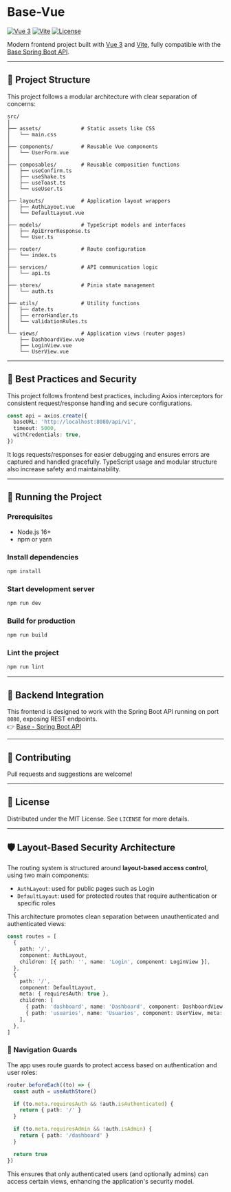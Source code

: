 # Base-Vue

[![Vue 3](https://img.shields.io/badge/Vue-3.x-brightgreen)](https://vuejs.org/)
[![Vite](https://img.shields.io/badge/Vite-^4.0-blueviolet)](https://vitejs.dev/)
[![License](https://img.shields.io/github/license/Eduardo-Karpinski/Base-Vue)](./LICENSE)

Modern frontend project built with [Vue 3](https://vuejs.org/) and [Vite](https://vitejs.dev/), fully compatible with the [Base Spring Boot API](https://github.com/Eduardo-Karpinski/Base).

---

## 📁 Project Structure

This project follows a modular architecture with clear separation of concerns:

```
src/
│
├── assets/             # Static assets like CSS
│   └── main.css
│
├── components/         # Reusable Vue components
│   └── UserForm.vue
│
├── composables/        # Reusable composition functions
│   ├── useConfirm.ts
│   ├── useShake.ts
│   ├── useToast.ts
│   └── useUser.ts
│
├── layouts/            # Application layout wrappers
│   ├── AuthLayout.vue
│   └── DefaultLayout.vue
│
├── models/             # TypeScript models and interfaces
│   ├── ApiErrorResponse.ts
│   └── User.ts
│
├── router/             # Route configuration
│   └── index.ts
│
├── services/           # API communication logic
│   └── api.ts
│
├── stores/             # Pinia state management
│   └── auth.ts
│
├── utils/              # Utility functions
│   ├── date.ts
│   ├── errorHandler.ts
│   └── validationRules.ts
│
└── views/              # Application views (router pages)
    ├── DashboardView.vue
    ├── LoginView.vue
    └── UserView.vue
```

---

## 🔐 Best Practices and Security

This project follows frontend best practices, including Axios interceptors for consistent request/response handling and secure configurations.

```ts
const api = axios.create({
  baseURL: 'http://localhost:8080/api/v1',
  timeout: 5000,
  withCredentials: true,
})
```

It logs requests/responses for easier debugging and ensures errors are captured and handled gracefully. TypeScript usage and modular structure also increase safety and maintainability.

---

## 🚀 Running the Project

### Prerequisites

- Node.js 16+
- npm or yarn

### Install dependencies

```bash
npm install
```

### Start development server

```bash
npm run dev
```

### Build for production

```bash
npm run build
```

### Lint the project

```bash
npm run lint
```

---

## 🔗 Backend Integration

This frontend is designed to work with the Spring Boot API running on port `8080`, exposing REST endpoints.  
👉 [Base - Spring Boot API](https://github.com/Eduardo-Karpinski/Base)

---

## 💬 Contributing

Pull requests and suggestions are welcome!

---

## 📝 License

Distributed under the MIT License. See `LICENSE` for more details.

---

## 🛡️ Layout-Based Security Architecture

The routing system is structured around **layout-based access control**, using two main components:

- `AuthLayout`: used for public pages such as Login
- `DefaultLayout`: used for protected routes that require authentication or specific roles

This architecture promotes clean separation between unauthenticated and authenticated views:

```ts
const routes = [
  {
    path: '/',
    component: AuthLayout,
    children: [{ path: '', name: 'Login', component: LoginView }],
  },
  {
    path: '/',
    component: DefaultLayout,
    meta: { requiresAuth: true },
    children: [
      { path: 'dashboard', name: 'Dashboard', component: DashboardView },
      { path: 'usuarios', name: 'Usuarios', component: UserView, meta: { requiresAdmin: true } },
    ],
  },
]
```

### 🔐 Navigation Guards

The app uses route guards to protect access based on authentication and user roles:

```ts
router.beforeEach((to) => {
  const auth = useAuthStore()

  if (to.meta.requiresAuth && !auth.isAuthenticated) {
    return { path: '/' }
  }

  if (to.meta.requiresAdmin && !auth.isAdmin) {
    return { path: '/dashboard' }
  }

  return true
})
```

This ensures that only authenticated users (and optionally admins) can access certain views, enhancing the application's security model.
